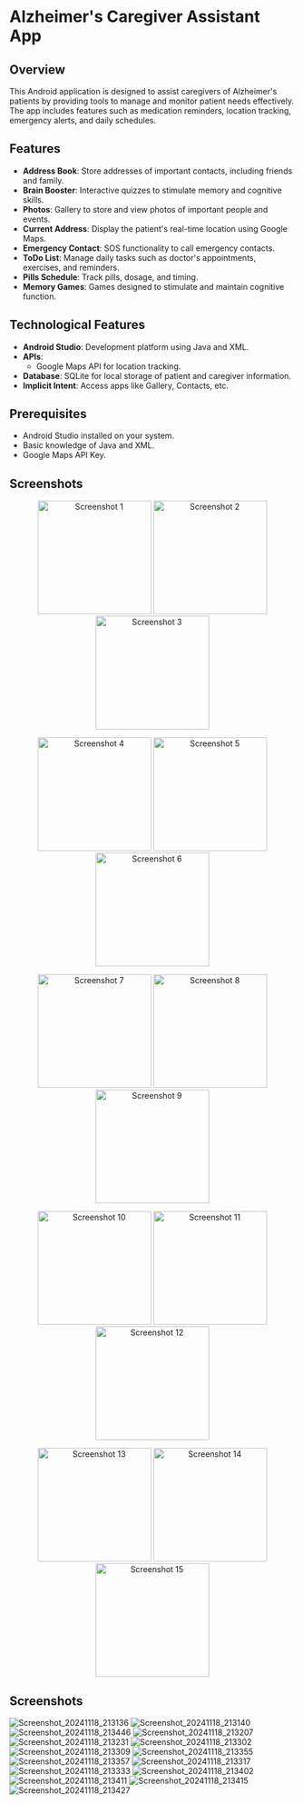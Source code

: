 # Alzheimer's Caregiver Assistant App

## Overview
This Android application is designed to assist caregivers of Alzheimer's patients by providing tools to manage and monitor patient needs effectively. The app includes features such as medication reminders, location tracking, emergency alerts, and daily schedules.

## Features
- **Address Book**: Store addresses of important contacts, including friends and family.
- **Brain Booster**: Interactive quizzes to stimulate memory and cognitive skills.
- **Photos**: Gallery to store and view photos of important people and events.
- **Current Address**: Display the patient's real-time location using Google Maps.
- **Emergency Contact**: SOS functionality to call emergency contacts.
- **ToDo List**: Manage daily tasks such as doctor's appointments, exercises, and reminders.
- **Pills Schedule**: Track pills, dosage, and timing.
- **Memory Games**: Games designed to stimulate and maintain cognitive function.

## Technological Features
- **Android Studio**: Development platform using Java and XML.
- **APIs**:
  - Google Maps API for location tracking.
- **Database**: SQLite for local storage of patient and caregiver information.
- **Implicit Intent**: Access apps like Gallery, Contacts, etc.

## Prerequisites
- Android Studio installed on your system.
- Basic knowledge of Java and XML.
- Google Maps API Key.

## Screenshots

<p align="center">
  <img src="https://github.com/user-attachments/assets/f58e078a-5f85-4a81-b2ab-1ca72eccfc32" alt="Screenshot 1" width="200">
  <img src="https://github.com/user-attachments/assets/869dd635-b6b1-47fc-bf4b-47016b08d047" alt="Screenshot 2" width="200">
  <img src="https://github.com/user-attachments/assets/09b6ee4b-b746-435d-b811-a86f222e0eb4" alt="Screenshot 3" width="200">
</p>

<p align="center">
  <img src="https://github.com/user-attachments/assets/f56ef20d-f120-45f1-b803-790e7d43a9dc" alt="Screenshot 4" width="200">
  <img src="https://github.com/user-attachments/assets/2b2613ac-516e-41b2-80cc-9e44f28dd121" alt="Screenshot 5" width="200">
  <img src="https://github.com/user-attachments/assets/9275fb67-c51f-408b-8986-6afd8c43f0d2" alt="Screenshot 6" width="200">
</p>

<p align="center">
  <img src="https://github.com/user-attachments/assets/e922aa89-e6cd-4d77-9e5a-14c617a4f644" alt="Screenshot 7" width="200">
  <img src="https://github.com/user-attachments/assets/14d3c155-d8b0-489c-930a-9969eda251d3" alt="Screenshot 8" width="200">
  <img src="https://github.com/user-attachments/assets/1876fec7-1f39-4ba4-b221-f0b1a80bbe85" alt="Screenshot 9" width="200">
</p>

<p align="center">
  <img src="https://github.com/user-attachments/assets/5519a14b-2589-4913-b383-c4723954cfd3" alt="Screenshot 10" width="200">
  <img src="https://github.com/user-attachments/assets/ebe9bb8b-bb69-4ae5-ba4e-e6c366ae55f5" alt="Screenshot 11" width="200">
  <img src="https://github.com/user-attachments/assets/d359f2c8-21d1-4f23-8854-0fe2d9df4418" alt="Screenshot 12" width="200">
</p>

<p align="center">
  <img src="https://github.com/user-attachments/assets/225a262c-d20e-421a-a9c0-0611988606f1" alt="Screenshot 13" width="200">
  <img src="https://github.com/user-attachments/assets/1b225972-5569-4789-a285-65430e64d3a2" alt="Screenshot 14" width="200">
  <img src="https://github.com/user-attachments/assets/ef6a0988-d17e-4ac5-8c07-09149057c71f" alt="Screenshot 15" width="200">
</p>

## Screenshots
![Screenshot_20241118_213136](https://github.com/user-attachments/assets/f58e078a-5f85-4a81-b2ab-1ca72eccfc32)
![Screenshot_20241118_213140](https://github.com/user-attachments/assets/869dd635-b6b1-47fc-bf4b-47016b08d047)
![Screenshot_20241118_213446](https://github.com/user-attachments/assets/09b6ee4b-b746-435d-b811-a86f222e0eb4)
![Screenshot_20241118_213207](https://github.com/user-attachments/assets/f56ef20d-f120-45f1-b803-790e7d43a9dc)
![Screenshot_20241118_213231](https://github.com/user-attachments/assets/2b2613ac-516e-41b2-80cc-9e44f28dd121)
![Screenshot_20241118_213302](https://github.com/user-attachments/assets/9275fb67-c51f-408b-8986-6afd8c43f0d2)
![Screenshot_20241118_213309](https://github.com/user-attachments/assets/e922aa89-e6cd-4d77-9e5a-14c617a4f644)
![Screenshot_20241118_213355](https://github.com/user-attachments/assets/14d3c155-d8b0-489c-930a-9969eda251d3)
![Screenshot_20241118_213357](https://github.com/user-attachments/assets/1876fec7-1f39-4ba4-b221-f0b1a80bbe85)
![Screenshot_20241118_213317](https://github.com/user-attachments/assets/5519a14b-2589-4913-b383-c4723954cfd3)
![Screenshot_20241118_213333](https://github.com/user-attachments/assets/ebe9bb8b-bb69-4ae5-ba4e-e6c366ae55f5)
![Screenshot_20241118_213402](https://github.com/user-attachments/assets/d359f2c8-21d1-4f23-8854-0fe2d9df4418)
![Screenshot_20241118_213411](https://github.com/user-attachments/assets/225a262c-d20e-421a-a9c0-0611988606f1)
![Screenshot_20241118_213415](https://github.com/user-attachments/assets/1b225972-5569-4789-a285-65430e64d3a2)
![Screenshot_20241118_213427](https://github.com/user-attachments/assets/ef6a0988-d17e-4ac5-8c07-09149057c71f)














